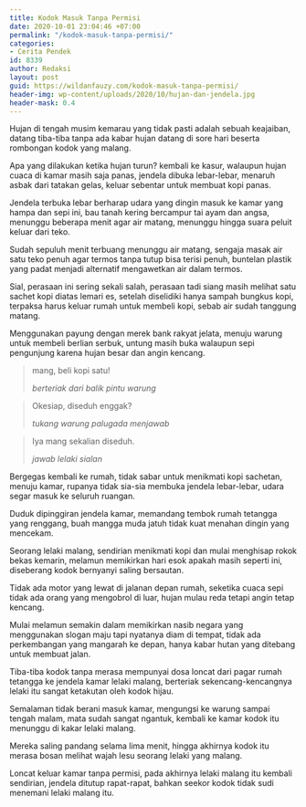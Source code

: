 ```yaml
---
title: Kodok Masuk Tanpa Permisi
date: 2020-10-01 23:04:46 +07:00
permalink: "/kodok-masuk-tanpa-permisi/"
categories:
- Cerita Pendek
id: 8339
author: Redaksi
layout: post
guid: https://wildanfauzy.com/kodok-masuk-tanpa-permisi/
header-img: wp-content/uploads/2020/10/hujan-dan-jendela.jpg
header-mask: 0.4
---
```


Hujan di tengah musim kemarau yang tidak pasti adalah sebuah keajaiban, datang tiba-tiba tanpa ada kabar hujan datang di sore hari beserta rombongan kodok yang malang.

Apa yang dilakukan ketika hujan turun? kembali ke kasur, walaupun hujan cuaca di kamar masih saja panas, jendela dibuka lebar-lebar, menaruh asbak dari tatakan gelas, keluar sebentar untuk membuat kopi panas.

Jendela terbuka lebar berharap udara yang dingin masuk ke kamar yang hampa dan sepi ini, bau tanah kering bercampur tai ayam dan angsa, menunggu beberapa menit agar air matang, menunggu hingga suara peluit keluar dari teko.

Sudah sepuluh menit terbuang menunggu air matang, sengaja masak air satu teko penuh agar termos tanpa tutup bisa terisi penuh, buntelan plastik yang padat menjadi alternatif mengawetkan air dalam termos.

Sial, perasaan ini sering sekali salah, perasaan tadi siang masih melihat satu sachet kopi diatas lemari es, setelah diselidiki hanya sampah bungkus kopi, terpaksa harus keluar rumah untuk membeli kopi, sebab air sudah tanggung matang.

Menggunakan payung dengan merek bank rakyat jelata, menuju warung untuk membeli berlian serbuk, untung masih buka walaupun sepi pengunjung karena hujan besar dan angin kencang.

<blockquote class="wp-block-quote">
  <p>
    mang, beli kopi satu!
  </p>
  
  <cite>berteriak dari balik pintu warung</cite>
</blockquote>

<blockquote class="wp-block-quote">
  <p>
    Okesiap, diseduh enggak?
  </p>
  
  <cite>tukang warung palugada menjawab</cite>
</blockquote>

<blockquote class="wp-block-quote">
  <p>
    Iya mang sekalian diseduh.
  </p>
  
  <cite>jawab lelaki sialan</cite>
</blockquote>

Bergegas kembali ke rumah, tidak sabar untuk menikmati kopi sachetan, menuju kamar, rupanya tidak sia-sia membuka jendela lebar-lebar, udara segar masuk ke seluruh ruangan.

Duduk dipinggiran jendela kamar, memandang tembok rumah tetangga yang renggang, buah mangga muda jatuh tidak kuat menahan dingin yang mencekam.

Seorang lelaki malang, sendirian menikmati kopi dan mulai menghisap rokok bekas kemarin, melamun memikirkan hari esok apakah masih seperti ini, diseberang kodok bernyanyi saling bersautan.

Tidak ada motor yang lewat di jalanan depan rumah, seketika cuaca sepi tidak ada orang yang mengobrol di luar, hujan mulau reda tetapi angin tetap kencang.

Mulai melamun semakin dalam memikirkan nasib negara yang menggunakan slogan maju tapi nyatanya diam di tempat, tidak ada perkembangan yang mangarah ke depan, hanya kabar hutan yang ditebang untuk membuat jalan.

Tiba-tiba kodok tanpa merasa mempunyai dosa loncat dari pagar rumah tetangga ke jendela kamar lelaki malang, berteriak sekencang-kencangnya lelaki itu sangat ketakutan oleh kodok hijau.

Semalaman tidak berani masuk kamar, mengungsi ke warung sampai tengah malam, mata sudah sangat ngantuk, kembali ke kamar kodok itu menunggu di kakar lelaki malang.

Mereka saling pandang selama lima menit, hingga akhirnya kodok itu merasa bosan melihat wajah lesu seorang lelaki yang malang.

Loncat keluar kamar tanpa permisi, pada akhirnya lelaki malang itu kembali sendirian, jendela ditutup rapat-rapat, bahkan seekor kodok tidak sudi menemani lelaki malang itu.